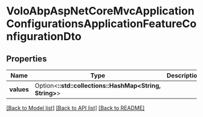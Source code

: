 # VoloAbpAspNetCoreMvcApplicationConfigurationsApplicationFeatureConfigurationDto

## Properties

Name | Type | Description | Notes
------------ | ------------- | ------------- | -------------
**values** | Option<**::std::collections::HashMap<String, String>**> |  | [optional]

[[Back to Model list]](../README.md#documentation-for-models) [[Back to API list]](../README.md#documentation-for-api-endpoints) [[Back to README]](../README.md)


